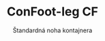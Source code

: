 ---
title: "ConFoot-leg CF"
subtitle: "Štandardná noha kontajnera"
mainImage: "/images/products/confoot-leg-cf-main.jpg"
gallery:
  - "/images/products/confoot-leg-cf-1.jpg"
  - "/images/products/confoot-leg-cf-2.jpg"
  - "/images/products/confoot-leg-cf-3.jpg"
shortDescription: "ConFoot-leg CF je náš štandardný model nohy kontajnera, ktorý skracuje čas potrebný na premiestnenie a vykládku kontajnerov, čím umožňuje nechať kontajnery čakajúce na vykládku, aby vodiči nemuseli čakať."
technicalDescription: "Model CF umožňuje využitie kontajnerov ako dodatočného úložného priestoru, pričom zostávajú pripravené na presun kedykoľvek – stačí zatiahnuť príves pod kontajner a cesta pokračuje."
videoID: "C2KwnEb-npU"
specifications:
  - name: "Hmotnosť"
    value: "24 kg na nohu"
  - name: "Nosnosť"
    value: "34 ton"
  - name: "Rozsah nastavenia"
    value: "1,043 mm až 1,448 mm"
  - name: "Materiál"
    value: "Oceľ vysokej kvality"
price: "3.500 EUR"
priceVAT: "4.235 EUR"
pricingNotes: "Dostupné zľavy pri väčších objemoch. Kontaktujte nás pre viac informácií."
buyLink: "/contact"
howToUse: |
  1. Umiestnite CF nohu na výstlaček rohu kontajnera
  2. Zapojte uzamykací mechanizmus
  3. Prípadne nastavte výšku v rozsahu od 1,043 mm do 1,448 mm
  4. Postup zopakujte pre všetky potrebné rohy
  5. Spustite príves a odjazd, pričom nechajte kontajner na nohách
benefits:
  - title: "Úspora času"
    description: "Skracuje čas potrebný na premiestnenie a vykládku kontajnerov, keďže kontajnery môžu byť ponechané čakajúce na vykládku"
  - title: "Efektivita vodiča"
    description: "Vodičom sa nemusí čakať počas vykládky, čím majú viac času na iné úlohy"
  - title: "Dodatočný úložný priestor"
    description: "Kontajnery môžu slúžiť ako dodatočný úložný priestor, keď nie sú v preprave"
  - title: "Okamžitá mobilita"
    description: "Kontajnery sú vždy pripravené na presun – stačí zatiahnuť príves pod kontajner, aby cesta pokračovala"
  - title: "Univerzálne využitie"
    description: "Vhodné pre všeobecné použitie, skladovanie, tankerové kontajnery a rôzne odvetvia"
  - title: "Optimalizácia nákladov"
    description: "Optimalizuje náklady a čas pomocou zefektívnenia prepravných a skladovacích operácií"
articleContent: |
  ## Čo je ConFoot-leg CF?

  ConFoot-leg CF je štandardný model nohy kontajnera navrhnutý na zefektívnenie prepravných, skladovacích a logistických operácií. Toto univerzálne riešenie skráti čas potrebný na premiestnenie a vykládku kontajnerov tým, že umožňuje nechať kontajnery čakajúce na vykládku, čo znamená, že vodiči nemusia čakať. Model CF premieňa prepravné kontajnery na flexibilné úložné jednotky, ktoré zostávajú vždy pripravené na prepravu, keď je to potrebné.

  ## Kľúčové výhody pre prepravu a logistiku

  ConFoot-leg CF poskytuje významné prevádzkové výhody pre podniky zapojené do prepravy kontajnerov a logistiky. Umožňuje ponechať kontajnery na nohách, kým čakajú na vykládku, čím optimalizujete čas vodičov a využitie vozového parku. Vodiči môžu doručiť kontajnery a okamžite pokračovať na ďalší príkaz, čím sa eliminuje nákladné čakanie počas operácií nakladania a vykladania.

  Okrem toho môžu kontajnery vybavené CF nohami slúžiť ako cenný dodatočný úložný priestor, keď nie sú v preprave. Zostávajú pripravené na presun kedykoľvek – stačí zatiahnuť príves pod kontajner a cesta pokračuje. Táto univerzálnosť robí z modelu CF ideálne riešenie pre podniky, ktoré chcú zvýšiť efektivitu svojej logistiky a skladovacej kapacity.

  ## Ako to funguje

  ConFoot-leg CF sa bezpečne pripája k výstlačkom rohov kontajnera, čím zabezpečuje stabilnú oporu, zatiaľ čo je kontajner umiestnený na nakladanie, vykladanie alebo skladovanie. Nohy majú nastavitelný rozsah od 1,043 mm do 1,448 mm, čo umožňuje univerzálne umiestnenie v rôznych prevádzkových prostrediach. Každá noha váži 24 kg, čo zaisťuje, že ich obsluha je jednoduchá, pričom systém poskytuje značnú nosnosť 34 ton.

  Inštalácia je jednoduchá:
  1. Umiestnite nohy CF na výstlačky rohov kontajnera
  2. Zapojte uzamykací mechanizmus na zabezpečenie nôh
  3. Nastavte výšku podľa potreby pre vaše konkrétne požiadavky
  4. Spustite príves a odjazd, pričom nechajte kontajner bezpečne opretý o nohy

  Keď je čas na presun kontajnera, stačí zatiahnuť príves späť podň, zaistiť kontajner k prívesu, odstrániť nohy a cesta pokračuje.

  ## Aplikácie ConFoot-leg CF

  ### Prepravné spoločnosti
  Prepravné spoločnosti výrazne profitujú z optimalizácie využitia vozového parku, ktorú CF umožňuje. Vodiči môžu doručiť kontajnery na zákaznícke miesta a okamžite pokračovať na ďalšie zadanie, namiesto čakania počas nakladania/vykladania. Táto efektivita môže výrazne zvýšiť produktívnu kapacitu existujúceho vozového parku a znížiť prevádzkové náklady.

  ### Skladové a distribučné operácie
  Pri skladovaní a distribúcii poskytuje CF cennú flexibilitu pri riadení toku kontajnerov. Kontajnery môžu byť umiestnené do dočasných skladovacích zón na nohách, čím sa vytvára dodatočná vyrovnávacia kapacita počas špičkových období. Tento prístup znižuje preťaženie na nakladacích molách a umožňuje efektívnejšie plánovanie operácií nakladania a vykladania.

  ### Výrobné závody
  Výrobné závody môžu využívať kontajnery vybavené CF nohami ako flexibilný dodatočný úložný priestor pre suroviny alebo hotové výrobky. Umiestnením kontajnerov blízko výrobných liniek je prístup k materiálom jednoduchší, čo znižuje náklady na manipuláciu a zvyšuje efektivitu výroby.

  ### Maloobchodné prevádzky
  Maloobchodné podniky môžu využívať CF nohy pre sezónne skladovacie riešenia, pričom sú kontajnery umiestnené na strategických miestach na podporu riadenia zásob počas špičkových období. Tento prístup poskytuje nákladovo efektívnu dodatočnú kapacitu bez potreby trvalého rozšírenia zariadenia.

  ## Technické špecifikácie

  - Nosnosť: 34 ton
  - Hmotnosť: 24 kg na nohu
  - Rozsah nastavenia: 1,043 mm až 1,448 mm
  - Materiál: Oceľ vysokej kvality s odolnou úpravou
  - Kompatibilita: Štandardné výstlačky rohov pre nákladné kontajnery

  ConFoot-leg CF predstavuje praktické riešenie pre zefektívnenie prepravných a skladovacích operácií, ponúkajúc podnikom spôsob, ako optimalizovať náklady a využitie času. Umožňuje ponechať kontajnery čakajúce na vykládku a využívať ich ako dodatočný úložný priestor, čím pomáha podnikom dosiahnuť väčšiu efektivitu a flexibilitu pri manipulácii s kontajnermi.
---
